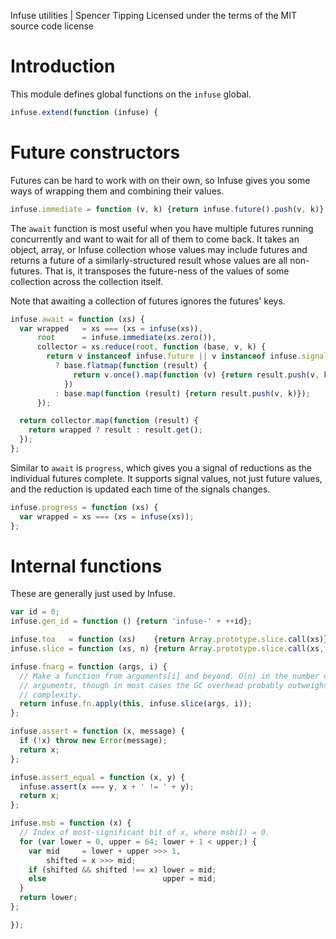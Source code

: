 Infuse utilities | Spencer Tipping
Licensed under the terms of the MIT source code license

# Introduction

This module defines global functions on the `infuse` global.

```js
infuse.extend(function (infuse) {
```

# Future constructors

Futures can be hard to work with on their own, so Infuse gives you some ways of
wrapping them and combining their values.

```js
infuse.immediate = function (v, k) {return infuse.future().push(v, k)};
```

The `await` function is most useful when you have multiple futures running
concurrently and want to wait for all of them to come back. It takes an object,
array, or Infuse collection whose values may include futures and returns a
future of a similarly-structured result whose values are all non-futures. That
is, it transposes the future-ness of the values of some collection across the
collection itself.

Note that awaiting a collection of futures ignores the futures' keys.

```js
infuse.await = function (xs) {
  var wrapped   = xs === (xs = infuse(xs)),
      root      = infuse.immediate(xs.zero()),
      collector = xs.reduce(root, function (base, v, k) {
        return v instanceof infuse.future || v instanceof infuse.signal
          ? base.flatmap(function (result) {
              return v.once().map(function (v) {return result.push(v, k)});
            })
          : base.map(function (result) {return result.push(v, k)});
      });
```

```js
  return collector.map(function (result) {
    return wrapped ? result : result.get();
  });
};
```

Similar to `await` is `progress`, which gives you a signal of reductions as the
individual futures complete. It supports signal values, not just future values,
and the reduction is updated each time of the signals changes.

```js
infuse.progress = function (xs) {
  var wrapped = xs === (xs = infuse(xs));
};
```

# Internal functions

These are generally just used by Infuse.

```js
var id = 0;
infuse.gen_id = function () {return 'infuse-' + ++id};
```

```js
infuse.toa   = function (xs)    {return Array.prototype.slice.call(xs)};
infuse.slice = function (xs, n) {return Array.prototype.slice.call(xs, n)};
```

```js
infuse.fnarg = function (args, i) {
  // Make a function from arguments[i] and beyond. O(n) in the number of
  // arguments, though in most cases the GC overhead probably outweighs the
  // complexity.
  return infuse.fn.apply(this, infuse.slice(args, i));
};
```

```js
infuse.assert = function (x, message) {
  if (!x) throw new Error(message);
  return x;
};
```

```js
infuse.assert_equal = function (x, y) {
  infuse.assert(x === y, x + ' != ' + y);
  return x;
};
```

```js
infuse.msb = function (x) {
  // Index of most-significant bit of x, where msb(1) = 0.
  for (var lower = 0, upper = 64; lower + 1 < upper;) {
    var mid     = lower + upper >>> 1,
        shifted = x >>> mid;
    if (shifted && shifted !== x) lower = mid;
    else                          upper = mid;
  }
  return lower;
};
```

```js
});

```
